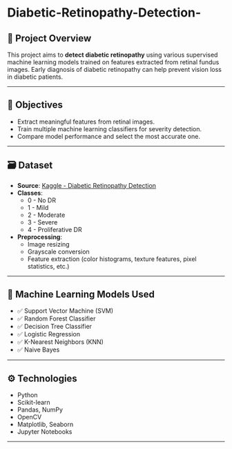 # Diabetic-Retinopathy-Detection-

## 📝 Project Overview

This project aims to **detect diabetic retinopathy** using various supervised machine learning models trained on features extracted from retinal fundus images. Early diagnosis of diabetic retinopathy can help prevent vision loss in diabetic patients.

---

## 🎯 Objectives

- Extract meaningful features from retinal images.
- Train multiple machine learning classifiers for severity detection.
- Compare model performance and select the most accurate one.

---

## 🗃️ Dataset

- **Source**: [Kaggle - Diabetic Retinopathy Detection](https://www.kaggle.com/c/diabetic-retinopathy-detection)
- **Classes**:
  - 0 - No DR
  - 1 - Mild
  - 2 - Moderate
  - 3 - Severe
  - 4 - Proliferative DR
- **Preprocessing**:
  - Image resizing
  - Grayscale conversion
  - Feature extraction (color histograms, texture features, pixel statistics, etc.)

---

## 🧠 Machine Learning Models Used

- ✅ Support Vector Machine (SVM)
- ✅ Random Forest Classifier
- ✅ Decision Tree Classifier
- ✅ Logistic Regression
- ✅ K-Nearest Neighbors (KNN)
- ✅ Naive Bayes

---

## ⚙️ Technologies

- Python
- Scikit-learn
- Pandas, NumPy
- OpenCV
- Matplotlib, Seaborn
- Jupyter Notebooks

---
